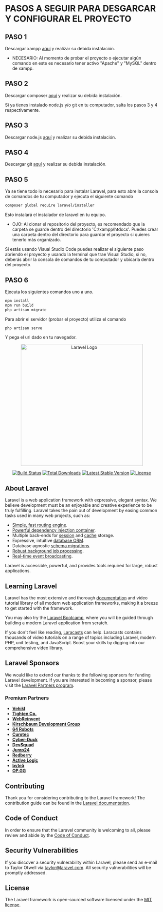# PASOS A SEGUIR PARA DESGARCAR Y CONFIGURAR EL PROYECTO

## PASO 1

Descargar xampp [aquí](https://www.apachefriends.org/es/index.html) y realizar su debida instalación.

- NECESARIO: Al momento de probar el proyecto o ejecutar algún comando en este es necesario tener activo "Apache" y "MySQL" dentro de xampp.

## PASO 2

Descargar composer [aquí](https://getcomposer.org) y realizar su debida instalación.

Si ya tienes instalado node.js y/o git en tu computador, salta los pasos 3 y 4 respectivamente.

## PASO 3

Descargar node.js [aquí](https://nodejs.org/en/download) y realizar su debida instalación.

## PASO 4

Descargar git [aquí](https://git-scm.com) y realizar su debida instalación.

## PASO 5

Ya se tiene todo lo necesario para instalar Laravel, para esto abre la consola de comandos de tu computador y ejecuta el siguiente comando

```bash
composer global require laravel/installer
```

Esto instalará el instalador de laravel en tu equipo.

- OJO: Al clonar el repositorio del proyecto, es recomendado que la carpeta se guarde dentro del directorio 'C:\xampp\htdocs'. Puedes crear una carpeta dentro del directorio para guardar el proyecto si quieres tenerlo más organizado.

Si estás usando Visual Studio Code puedes realizar el siguiente paso abriendo el proyecto y usando la terminal que trae Visual Studio, si no, deberás abrir la consola de comandos de tu computador y ubicarla dentro del proyecto.

## PASO 6

Ejecuta los siguientes comandos uno a uno.

```bash
npm install
npm run build
php artisan migrate
```
Para abrir el servidor (probar el proyecto) utiliza el comando

```bash
php artisan serve
```
Y pega el url dado en tu navegador.

<p align="center"><a href="https://laravel.com" target="_blank"><img src="https://raw.githubusercontent.com/laravel/art/master/logo-lockup/5%20SVG/2%20CMYK/1%20Full%20Color/laravel-logolockup-cmyk-red.svg" width="400" alt="Laravel Logo"></a></p>

<p align="center">
<a href="https://github.com/laravel/framework/actions"><img src="https://github.com/laravel/framework/workflows/tests/badge.svg" alt="Build Status"></a>
<a href="https://packagist.org/packages/laravel/framework"><img src="https://img.shields.io/packagist/dt/laravel/framework" alt="Total Downloads"></a>
<a href="https://packagist.org/packages/laravel/framework"><img src="https://img.shields.io/packagist/v/laravel/framework" alt="Latest Stable Version"></a>
<a href="https://packagist.org/packages/laravel/framework"><img src="https://img.shields.io/packagist/l/laravel/framework" alt="License"></a>
</p>

## About Laravel

Laravel is a web application framework with expressive, elegant syntax. We believe development must be an enjoyable and creative experience to be truly fulfilling. Laravel takes the pain out of development by easing common tasks used in many web projects, such as:

- [Simple, fast routing engine](https://laravel.com/docs/routing).
- [Powerful dependency injection container](https://laravel.com/docs/container).
- Multiple back-ends for [session](https://laravel.com/docs/session) and [cache](https://laravel.com/docs/cache) storage.
- Expressive, intuitive [database ORM](https://laravel.com/docs/eloquent).
- Database agnostic [schema migrations](https://laravel.com/docs/migrations).
- [Robust background job processing](https://laravel.com/docs/queues).
- [Real-time event broadcasting](https://laravel.com/docs/broadcasting).

Laravel is accessible, powerful, and provides tools required for large, robust applications.

## Learning Laravel

Laravel has the most extensive and thorough [documentation](https://laravel.com/docs) and video tutorial library of all modern web application frameworks, making it a breeze to get started with the framework.

You may also try the [Laravel Bootcamp](https://bootcamp.laravel.com), where you will be guided through building a modern Laravel application from scratch.

If you don't feel like reading, [Laracasts](https://laracasts.com) can help. Laracasts contains thousands of video tutorials on a range of topics including Laravel, modern PHP, unit testing, and JavaScript. Boost your skills by digging into our comprehensive video library.

## Laravel Sponsors

We would like to extend our thanks to the following sponsors for funding Laravel development. If you are interested in becoming a sponsor, please visit the [Laravel Partners program](https://partners.laravel.com).

### Premium Partners

- **[Vehikl](https://vehikl.com/)**
- **[Tighten Co.](https://tighten.co)**
- **[WebReinvent](https://webreinvent.com/)**
- **[Kirschbaum Development Group](https://kirschbaumdevelopment.com)**
- **[64 Robots](https://64robots.com)**
- **[Curotec](https://www.curotec.com/services/technologies/laravel/)**
- **[Cyber-Duck](https://cyber-duck.co.uk)**
- **[DevSquad](https://devsquad.com/hire-laravel-developers)**
- **[Jump24](https://jump24.co.uk)**
- **[Redberry](https://redberry.international/laravel/)**
- **[Active Logic](https://activelogic.com)**
- **[byte5](https://byte5.de)**
- **[OP.GG](https://op.gg)**

## Contributing

Thank you for considering contributing to the Laravel framework! The contribution guide can be found in the [Laravel documentation](https://laravel.com/docs/contributions).

## Code of Conduct

In order to ensure that the Laravel community is welcoming to all, please review and abide by the [Code of Conduct](https://laravel.com/docs/contributions#code-of-conduct).

## Security Vulnerabilities

If you discover a security vulnerability within Laravel, please send an e-mail to Taylor Otwell via [taylor@laravel.com](mailto:taylor@laravel.com). All security vulnerabilities will be promptly addressed.

## License

The Laravel framework is open-sourced software licensed under the [MIT license](https://opensource.org/licenses/MIT).
